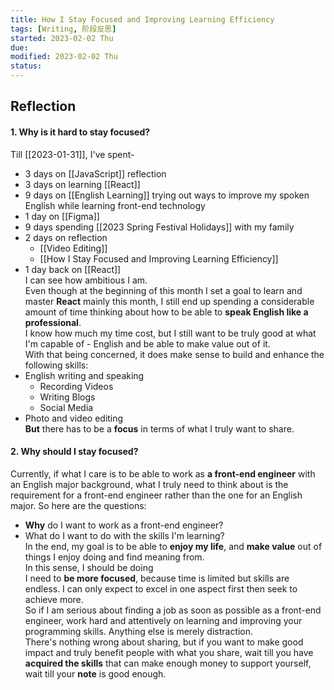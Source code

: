 ```yaml
---
title: How I Stay Focused and Improving Learning Efficiency
tags: [Writing, 阶段反思]     
started: 2023-02-02 Thu
due: 
modified: 2023-02-02 Thu
status: 
---
```

## Reflection
#### 1. Why is it hard to stay focused?
Till [[2023-01-31]], I've spent- 
- 3 days on [[JavaScript]] reflection
- 3 days on learning [[React]]
- 9 days on [[English Learning]] trying out ways to improve my spoken English while learning front-end technology 
- 1 day on [[Figma]] 
- 9 days spending [[2023 Spring Festival Holidays]] with my family 
- 2 days on reflection
	- [[Video Editing]]
	- [[How I Stay Focused and Improving Learning Efficiency]] 
- 1 day back on [[React]]  
I can see how ambitious I am.  
Even though at the beginning of this month I set a goal to learn and master **React** mainly this month, I still end up spending a considerable amount of time thinking about how to be able to **speak English like a professional**.  
I know how much my time cost, but I still want to be truly good at what I'm capable of - English and be able to make value out of  it.  
With that being concerned, it does make sense to build and enhance the following skills:
- English writing and speaking
	- Recording Videos  
	- Writing Blogs
	- Social Media
- Photo and video editing  
**But** there has to be a **focus** in terms of what I truly want to share.  
#### 2. Why should I stay focused?
Currently, if what I care is to be able to work as **a front-end engineer** with an English major background, what I truly need to think about is the requirement for a front-end engineer rather than the one for an English major. So here are the questions:
- **Why** do I want to work as a front-end engineer? 
- What do I want to do with the skills I'm learning?  
In the end, my goal is to be able to **enjoy my life**, and **make value** out of things I enjoy doing and find meaning from.  
In this sense, I should be doing  
I need to **be more focused**, because time is limited but skills are endless. I can only expect to excel in one aspect first then seek to achieve more.  
So if I am serious about finding a job as soon as possible as a front-end engineer, work hard and attentively on learning and improving your programming skills. Anything else is merely distraction.  
There's nothing wrong about sharing, but if you want to make good impact and truly benefit people with what you share, wait till you have **acquired the skills** that can make enough money to support yourself, wait till your **note** is good enough.